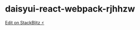 # daisyui-react-webpack-rjhhzw

[Edit on StackBlitz ⚡️](https://stackblitz.com/edit/daisyui-react-webpack-rjhhzw)